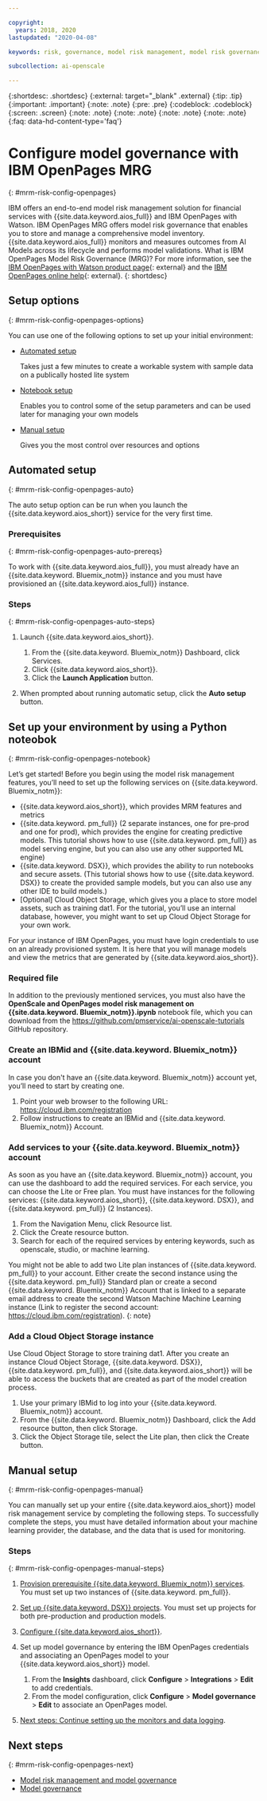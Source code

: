 ```yaml
---

copyright:
  years: 2018, 2020
lastupdated: "2020-04-08"

keywords: risk, governance, model risk management, model risk governance, IBM OpenPages

subcollection: ai-openscale

---
```


{:shortdesc: .shortdesc}
{:external: target="_blank" .external}
{:tip: .tip}
{:important: .important}
{:note: .note}
{:pre: .pre}
{:codeblock: .codeblock}
{:screen: .screen}
{:note: .note}
{:note: .note}
{:note: .note}
{:note: .note}
{:faq: data-hd-content-type='faq'}

# Configure model governance with IBM OpenPages MRG
{: #mrm-risk-config-openpages}

IBM offers an end-to-end model risk management solution for financial services with {{site.data.keyword.aios_full}} and IBM OpenPages with Watson. IBM OpenPages MRG offers model risk governance that enables you to store and manage a comprehensive model inventory. {{site.data.keyword.aios_full}} monitors and measures outcomes from AI Models across its lifecycle and performs model validations. What is IBM OpenPages Model Risk Governance (MRG)? For more information, see the [IBM OpenPages with Watson product page](https://www.ibm.com/us-en/marketplace/governance-risk-and-compliance){: external} and the [IBM OpenPages online help](https://www.ibm.com/support/knowledgecenter/SSFUEU_8.0.0/op_grc_user/c_oppm_mrg_intr_module_description.html){: external}.
{: shortdesc}

## Setup options
{: #mrm-risk-config-openpages-options}

You can use one of the following options to set up your initial environment:

- [Automated setup](/docs/services/ai-openscale?topic=ai-openscale-mrm-risk-config-openpages#mrm-risk-config-openpages-auto)
  
  Takes just a few minutes to create a workable system with sample data on a publically hosted lite system

- [Notebook setup](/docs/services/ai-openscale?topic=ai-openscale-mrm-risk-config-openpages#mrm-risk-config-openpages-notebook)
  
  Enables you to control some of the setup parameters and can be used later for managing your own models

- [Manual setup](/docs/services/ai-openscale?topic=ai-openscale-mrm-risk-config-openpages#mrm-risk-config-openpages-manual)
  
  Gives you the most control over resources and options

## Automated setup
{: #mrm-risk-config-openpages-auto}

The auto setup option can be run when you launch the {{site.data.keyword.aios_short}} service for the very first time.

### Prerequisites
{: #mrm-risk-config-openpages-auto-prereqs}

To work with {{site.data.keyword.aios_full}}, you must already have an {{site.data.keyword. Bluemix_notm}} instance and you must have provisioned an {{site.data.keyword.aios_full}} instance.

### Steps
{: #mrm-risk-config-openpages-auto-steps}

1. Launch {{site.data.keyword.aios_short}}.
   
   1. From the {{site.data.keyword. Bluemix_notm}} Dashboard, click Services.
   2. Click {{site.data.keyword.aios_short}}.
   3. Click the **Launch Application** button.

2. When prompted about running automatic setup, click the **Auto setup** button.



## Set up your environment by using a Python noteobok
{: #mrm-risk-config-openpages-notebook}

Let’s get started! Before you begin using the model risk management features, you’ll need to set up the following services on {{site.data.keyword. Bluemix_notm}}:

- {{site.data.keyword.aios_short}}, which provides MRM features and metrics 
- {{site.data.keyword. pm_full}} (2 separate instances, one for pre-prod and one for prod), which provides the engine for creating predictive models. This tutorial shows how to use {{site.data.keyword. pm_full}} as model serving engine, but you can also use any other supported ML engine)
- {{site.data.keyword. DSX}}, which provides the ability to run notebooks and secure assets. (This tutorial shows how to use {{site.data.keyword. DSX}} to create the provided sample models, but you can also use any other IDE to build models.)
- [Optional] Cloud Object Storage, which gives you a place to store model assets, such as training dat1. For the tutorial, you’ll use an internal database, however, you might want to set up Cloud Object Storage for your own work.

For your instance of IBM OpenPages, you must have login credentials to use on an already provisioned system. It is here that you will manage models and view the metrics that are generated by {{site.data.keyword.aios_short}}. 
  
### Required file

In addition to the previously mentioned services, you must also have the **OpenScale and OpenPages model risk management on {{site.data.keyword. Bluemix_notm}}.ipynb** notebook file, which you can download from the https://github.com/pmservice/ai-openscale-tutorials GitHub repository.

### Create an IBMid and {{site.data.keyword. Bluemix_notm}} account

In case you don't have an {{site.data.keyword. Bluemix_notm}} account yet, you’ll need to start by creating one.

1. Point your web browser to the following URL: https://cloud.ibm.com/registration
2. Follow instructions to create an IBMid and {{site.data.keyword. Bluemix_notm}} Account. 

### Add services to your {{site.data.keyword. Bluemix_notm}} account

As soon as you have an {{site.data.keyword. Bluemix_notm}} account, you can use the dashboard to add the required services. For each service, you can choose the Lite or Free plan. You must have instances for the following services: {{site.data.keyword.aios_short}}, {{site.data.keyword. DSX}}, and {{site.data.keyword. pm_full}} (2 Instances).
 
1. From the Navigation Menu, click Resource list.
2. Click the Create resource button.
3. Search for each of the required services by entering keywords, such as openscale, studio, or machine learning.

You might not be able to add two Lite plan instances of {{site.data.keyword. pm_full}} to your account. Either create the second instance using the {{site.data.keyword. pm_full}} Standard plan or create a second {{site.data.keyword. Bluemix_notm}} Account that is linked to a separate email address to create the second Watson Machine Machine Learning instance (Link to register the second account: https://cloud.ibm.com/registration).
{: note}

### Add a Cloud Object Storage instance

Use Cloud Object Storage to store training dat1. After you create an instance Cloud Object Storage, {{site.data.keyword. DSX}}, {{site.data.keyword. pm_full}}, and {{site.data.keyword.aios_short}} will be able to access the buckets that are created as part of the model creation process.

1. Use your primary IBMid to log into your {{site.data.keyword. Bluemix_notm}} account.
2. From the {{site.data.keyword. Bluemix_notm}} Dashboard, click the Add resource button, then click Storage.
3. Click the Object Storage tile, select the Lite plan, then click the Create button.

## Manual setup
{: #mrm-risk-config-openpages-manual}

You can manually set up your entire {{site.data.keyword.aios_short}} model risk management service by completing the following steps. To successfully complete the steps, you must have detailed information about your machine learning provider, the database, and the data that is used for monitoring.

### Steps
{: #mrm-risk-config-openpages-manual-steps}

1. [Provision prerequisite {{site.data.keyword. Bluemix_notm}} services](/docs/services/ai-openscale?topic=ai-openscale-gs-obj#gs-prps). You must set up two instances of {{site.data.keyword. pm_full}}.
2. [Set up {{site.data.keyword. DSX}} projects](/docs/services/ai-openscale?topic=ai-openscale-gs-obj#gs-setup). You must set up projects for both pre-production and production models.
2. [Configure {{site.data.keyword.aios_short}}](/docs/services/ai-openscale?topic=ai-openscale-gs-obj#gs-confaios).
1. Set up model governance by entering the IBM OpenPages credentials and associating an OpenPages model to your {{site.data.keyword.aios_short}} model.
   
   1. From the **Insights** dashboard, click **Configure** > **Integrations** > **Edit** to add credentials.
   1. From the model configuration, click **Configure** > **Model governance** > **Edit** to associate an OpenPages model.

2. [Next steps: Continue setting up the monitors and data logging](/docs/services/ai-openscale?topic=ai-openscale-gs-obj#gs-next-steps-config).



## Next steps
{: #mrm-risk-config-openpages-next}

- [Model risk management and model governance](/docs/services/ai-openscale?topic=ai-openscale-mrm-ovr)
- [Model governance](/docs/services/ai-openscale?topic=ai-openscale-mrm-risk-openpages-mrg)